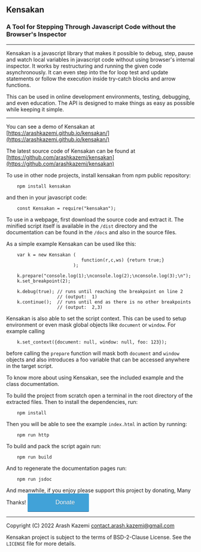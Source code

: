 
## Kensakan
### A Tool for Stepping Through Javascript Code without the Browser's Inspector

---

Kensakan is a javascript library that makes it possible to debug, step,
pause and watch local variables in javascript code without using browser's
internal inspector. It works by restructuring and running the given code 
asynchronously. It can even step into the for loop test and update statements 
or follow the execution inside try-catch blocks and arrow functions.

This can be used in online development environments, testing, debugging,
and even education. The API is designed to make things as easy as possible 
while keeping it simple.

---

You can see a demo of Kensakan at
[https://arashkazemi.github.io/kensakan/](https://arashkazemi.github.io/kensakan/)

The latest source code of Kensakan can be found at
[https://github.com/arashkazemi/kensakan](https://github.com/arashkazemi/kensakan)

To use in other node projects, install kensakan from npm public repository:

        npm install kensakan  

and then in your javascript code:

        const Kensakan = require("kensakan");

To use in a webpage, first download the source code and extract it. The minified 
script itself is available in the `/dist` directory and the documentation 
can be found in the `/docs` and also in the source files. 

As a simple example Kensakan can be used like this:

        var k = new Kensakan (
                                function(r,c,ws) {return true;}
                             );

        k.prepare("console.log(1);\nconsole.log(2);\nconsole.log(3);\n");
        k.set_breakpoint(2);

        k.debug(true); // runs until reaching the breakpoint on line 2 
                       // (output:  1) 
        k.continue();  // runs until end as there is no other breakpoints 
                       // (output:  2,3)

Kensakan is also able to set the script context. This can be used to setup
environment or even mask global objects like `document` or `window`. For example
calling

        k.set_context({document: null, window: null, foo: 123});

before calling the `prepare` function will mask both `document` and `window`
objects and also introduces a foo variable that can be accessed anywhere in
the target script.

To know more about using Kensakan, see the included example and the class 
documentation.

To build the project from scratch open a terminal in the root directory
of the extracted files. Then to install the dependencies, run:

        npm install

Then you will be able to see the example `index.html` in action by 
running:

        npm run http

To build and pack the script again run:

        npm run build

And to regenerate the documentation pages run:

        npm run jsdoc


And meanwhile, if you enjoy please support this project by donating, 
Many Thanks! <a style="background: #41a2d8 url(https://donorbox.org/images/red_logo.png) no-repeat 37px;color: #fff;text-decoration: none;font-family: Verdana,sans-serif;display: inline-block;font-size: 16px;padding: 15px 38px;padding-left: 75px;-webkit-border-radius: 2px;-moz-border-radius: 2px;border-radius: 2px;box-shadow: 0 1px 0 0 #1f5a89;text-shadow: 0 1px rgba(0, 0, 0, 0.3);" href="https://donorbox.org/kensakan?default_interval=o&amount=30">Donate</a>

---

Copyright (C) 2022 Arash Kazemi <contact.arash.kazemi@gmail.com>

Kensakan project is subject to the terms of BSD-2-Clause License. See the `LICENSE` file for more details.
